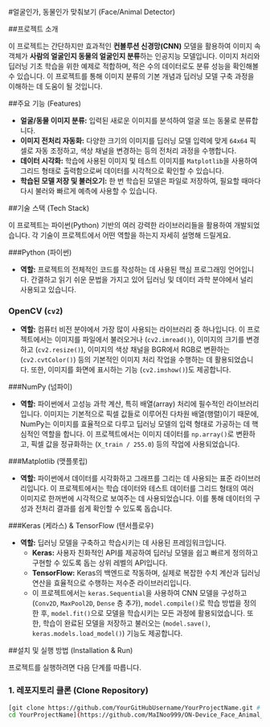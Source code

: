 #얼굴인가, 동물인가 맞춰보기 (Face/Animal Detector)

##프로젝트 소개

이 프로젝트는 간단하지만 효과적인 **컨볼루션 신경망(CNN)** 모델을 활용하여 이미지 속 객체가 **사람의 얼굴인지 동물의 얼굴인지 분류**하는 인공지능 모델입니다. 이미지 처리와 딥러닝 기초 학습을 위한 예제로 적합하며, 적은 수의 데이터로도 분류 성능을 확인해볼 수 있습니다. 이 프로젝트를 통해 이미지 분류의 기본 개념과 딥러닝 모델 구축 과정을 이해하는 데 도움이 될 것입니다.

##주요 기능 (Features)

*   **얼굴/동물 이미지 분류:** 입력된 새로운 이미지를 분석하여 얼굴 또는 동물로 분류합니다.
*   **이미지 전처리 자동화:** 다양한 크기의 이미지를 딥러닝 모델 입력에 맞게 `64x64` 픽셀로 자동 조정하고, 색상 채널을 변경하는 등의 전처리 과정을 수행합니다.
*   **데이터 시각화:** 학습에 사용된 이미지 및 테스트 이미지를 `Matplotlib`을 사용하여 그리드 형태로 출력함으로써 데이터를 시각적으로 확인할 수 있습니다.
*   **학습된 모델 저장 및 불러오기:** 한 번 학습된 모델은 파일로 저장하여, 필요할 때마다 다시 불러와 빠르게 예측에 사용할 수 있습니다.

##기술 스택 (Tech Stack)

이 프로젝트는 파이썬(Python) 기반의 여러 강력한 라이브러리들을 활용하여 개발되었습니다. 각 기술이 프로젝트에서 어떤 역할을 하는지 자세히 설명해 드릴게요.

###Python (파이썬)

*   **역할:** 프로젝트의 전체적인 코드를 작성하는 데 사용된 핵심 프로그래밍 언어입니다. 간결하고 읽기 쉬운 문법을 가지고 있어 딥러닝 및 데이터 과학 분야에서 널리 사용되고 있습니다.

### OpenCV (`cv2`)

*   **역할:** 컴퓨터 비전 분야에서 가장 많이 사용되는 라이브러리 중 하나입니다. 이 프로젝트에서는 이미지를 파일에서 불러오거나 (`cv2.imread()`), 이미지의 크기를 변경하고 (`cv2.resize()`), 이미지의 색상 채널을 BGR에서 RGB로 변환하는 (`cv2.cvtColor()`) 등의 기본적인 이미지 처리 작업을 수행하는 데 활용되었습니다. 또한, 이미지를 화면에 표시하는 기능 (`cv2.imshow()`)도 제공합니다.

###NumPy (넘파이)

*   **역할:** 파이썬에서 고성능 과학 계산, 특히 배열(array) 처리에 필수적인 라이브러리입니다. 이미지는 기본적으로 픽셀 값들로 이루어진 다차원 배열(행렬)이기 때문에, NumPy는 이미지를 효율적으로 다루고 딥러닝 모델의 입력 형태로 가공하는 데 핵심적인 역할을 합니다. 이 프로젝트에서는 이미지 데이터를 `np.array()`로 변환하고, 픽셀 값을 정규화하는 (`X_train / 255.0`) 등의 작업에 사용되었습니다.

###Matplotlib (맷플롯립)

*   **역할:** 파이썬에서 데이터를 시각화하고 그래프를 그리는 데 사용되는 표준 라이브러리입니다. 이 프로젝트에서는 학습 데이터와 테스트 데이터를 그리드 형태의 여러 이미지로 한꺼번에 시각적으로 보여주는 데 사용되었습니다. 이를 통해 데이터의 구성과 전처리 결과를 쉽게 확인할 수 있도록 돕습니다.

###Keras (케라스) & TensorFlow (텐서플로우)

*   **역할:** 딥러닝 모델을 구축하고 학습시키는 데 사용된 프레임워크입니다.
    *   **Keras:** 사용자 친화적인 API를 제공하여 딥러닝 모델을 쉽고 빠르게 정의하고 구현할 수 있도록 돕는 상위 레벨의 API입니다.
    *   **TensorFlow:** Keras의 백엔드로 작동하며, 실제로 복잡한 수치 계산과 딥러닝 연산을 효율적으로 수행하는 저수준 라이브러리입니다.
    *   이 프로젝트에서는 `keras.Sequential`을 사용하여 CNN 모델을 구성하고 (`Conv2D`, `MaxPool2D`, `Dense` 층 추가), `model.compile()`로 학습 방법을 정의한 후, `model.fit()`으로 모델을 학습시키는 모든 과정에 활용되었습니다. 또한, 학습이 완료된 모델을 저장하고 불러오는 (`model.save()`, `keras.models.load_model()`) 기능도 제공합니다.

##설치 및 실행 방법 (Installation & Run)

프로젝트를 실행하려면 다음 단계를 따릅니다.

### 1. 레포지토리 클론 (Clone Repository)

```bash
[git clone https://github.com/YourGitHubUsername/YourProjectName.git # <- 당신의 GitHub 계정과 프로젝트 이름으로 바꿔주세요!
cd YourProjectName](https://github.com/MaINoo999/ON-Device_Face_Animal_Detector.git)
